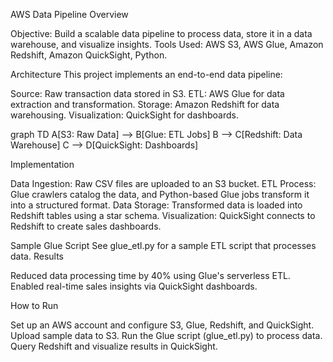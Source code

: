 AWS Data Pipeline
Overview

Objective: Build a scalable data pipeline to process data, store it in a data warehouse, and visualize insights.
Tools Used: AWS S3, AWS Glue, Amazon Redshift, Amazon QuickSight, Python.

Architecture
This project implements an end-to-end data pipeline:

Source: Raw transaction data stored in S3.
ETL: AWS Glue for data extraction and transformation.
Storage: Amazon Redshift for data warehousing.
Visualization: QuickSight for dashboards.

graph TD
    A[S3: Raw Data] --> B[Glue: ETL Jobs]
    B --> C[Redshift: Data Warehouse]
    C --> D[QuickSight: Dashboards]

Implementation

Data Ingestion: Raw CSV files are uploaded to an S3 bucket.
ETL Process: Glue crawlers catalog the data, and Python-based Glue jobs transform it into a structured format.
Data Storage: Transformed data is loaded into Redshift tables using a star schema.
Visualization: QuickSight connects to Redshift to create sales dashboards.

Sample Glue Script
See glue_etl.py for a sample ETL script that processes data.
Results

Reduced data processing time by 40% using Glue's serverless ETL.
Enabled real-time sales insights via QuickSight dashboards.

How to Run

Set up an AWS account and configure S3, Glue, Redshift, and QuickSight.
Upload sample data to S3.
Run the Glue script (glue_etl.py) to process data.
Query Redshift and visualize results in QuickSight.
